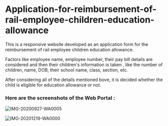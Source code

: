 # Application-for-reimbursement-of-rail-employee-children-education-allowance



This is a responsive website developed as an application form for the reimbursement of rail employee children education allowance. 

Factors like employee name, employee number, their pay bill details are considered and then their children's information is taken , like the number of children, name, DOB, their school name, class, section, etc.

After considering all of the details mentioned bove, it is decided whether the child is eligible for education allowance or not.



### Here are the screenshots of the Web Portal :



![IMG-20200927-WA0005](https://user-images.githubusercontent.com/76059423/102691841-87901a00-4235-11eb-9812-59495f7512a0.jpg)



![IMG-20201219-WA0000](https://user-images.githubusercontent.com/76059423/102691942-2ae12f00-4236-11eb-9c9f-a670c40c41d8.jpg)

